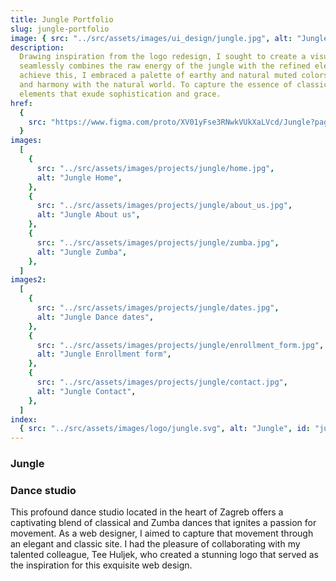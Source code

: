 ```yaml
---
title: Jungle Portfolio
slug: jungle-portfolio
image: { src: "../src/assets/images/ui_design/jungle.jpg", alt: "Jungle" }
description:
  Drawing inspiration from the logo redesign, I sought to create a visually immersive experience that
  seamlessly combines the raw energy of the jungle with the refined elegance of classical dances. To
  achieve this, I embraced a palette of earthy and natural muted colors, invoking a sense of connectivity
  and harmony with the natural world. To capture the essence of classical dances, I incorporated design
  elements that exude sophistication and grace.
href:
  {
    src: "https://www.figma.com/proto/XV01yFse3RNwkVUkXaLVcd/Jungle?page-id=0%3A1&type=designode-id=2-4&viewport=464%2C438%2C0.31&scaling=min-zoom&starting-point-node-id=2%3A4",
  }
images:
  [
    {
      src: "../src/assets/images/projects/jungle/home.jpg",
      alt: "Jungle Home",
    },
    {
      src: "../src/assets/images/projects/jungle/about_us.jpg",
      alt: "Jungle About us",
    },
    {
      src: "../src/assets/images/projects/jungle/zumba.jpg",
      alt: "Jungle Zumba",
    },
  ]
images2:
  [
    {
      src: "../src/assets/images/projects/jungle/dates.jpg",
      alt: "Jungle Dance dates",
    },
    {
      src: "../src/assets/images/projects/jungle/enrollment_form.jpg",
      alt: "Jungle Enrollment form",
    },
    {
      src: "../src/assets/images/projects/jungle/contact.jpg",
      alt: "Jungle Contact",
    },
  ]
index:
  { src: "../src/assets/images/logo/jungle.svg", alt: "Jungle", id: "jungle" }
---
```


<h3 class="h3_full">Jungle</h3>
<h3>Dance studio</h3>
<p>This profound dance studio located in the heart of Zagreb offers a captivating blend of classical
    and Zumba dances that ignites a passion for movement. As a web designer, I aimed to capture that
    movement through an elegant and classic site. I had the pleasure of collaborating with my
    talented colleague, Tee Huljek, who created a stunning logo that served as the inspiration for
    this exquisite web design.</p>
